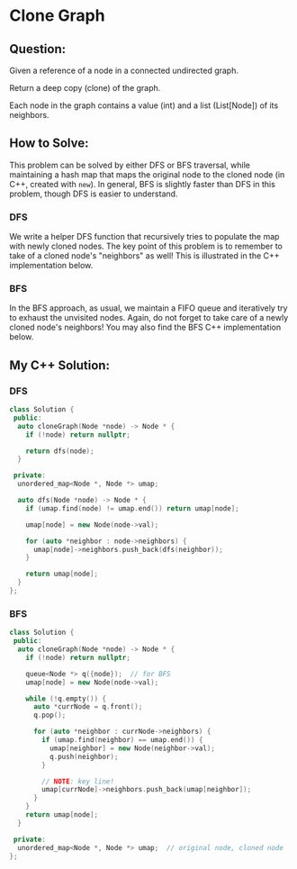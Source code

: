 # Clone Graph

## Question:

Given a reference of a node in a connected undirected graph.

Return a deep copy (clone) of the graph.

Each node in the graph contains a value (int) and a list (List[Node]) of its neighbors.

## How to Solve:

This problem can be solved by either DFS or BFS traversal, while
maintaining a hash map that maps the original node to the cloned node
(in C++, created with `new`). In general, BFS is slightly faster than
DFS in this problem, though DFS is easier to understand.

### DFS

We write a helper DFS function that recursively tries to populate the
map with newly cloned nodes. The key point of this problem is
to remember to take of a cloned node's "neighbors" as well! This is
illustrated in the C++ implementation below.

### BFS

In the BFS approach, as usual, we maintain a FIFO queue and
iteratively try to exhaust the unvisited nodes. Again, do not forget
to take care of a newly cloned node's neighbors! You may also find the
BFS C++ implementation below.

## My C++ Solution:

### DFS

```cpp
class Solution {
 public:
  auto cloneGraph(Node *node) -> Node * {
    if (!node) return nullptr;

    return dfs(node);
  }

 private:
  unordered_map<Node *, Node *> umap;

  auto dfs(Node *node) -> Node * {
    if (umap.find(node) != umap.end()) return umap[node];

    umap[node] = new Node(node->val);

    for (auto *neighbor : node->neighbors) {
      umap[node]->neighbors.push_back(dfs(neighbor));
    }

    return umap[node];
  }
};
```

### BFS

```cpp
class Solution {
 public:
  auto cloneGraph(Node *node) -> Node * {
    if (!node) return nullptr;

    queue<Node *> q({node});  // for BFS
    umap[node] = new Node(node->val);

    while (!q.empty()) {
      auto *currNode = q.front();
      q.pop();

      for (auto *neighbor : currNode->neighbors) {
        if (umap.find(neighbor) == umap.end()) {
          umap[neighbor] = new Node(neighbor->val);
          q.push(neighbor);
        }

        // NOTE: key line!
        umap[currNode]->neighbors.push_back(umap[neighbor]);
      }
    }
    return umap[node];
  }

 private:
  unordered_map<Node *, Node *> umap;  // original node, cloned node
};
```

